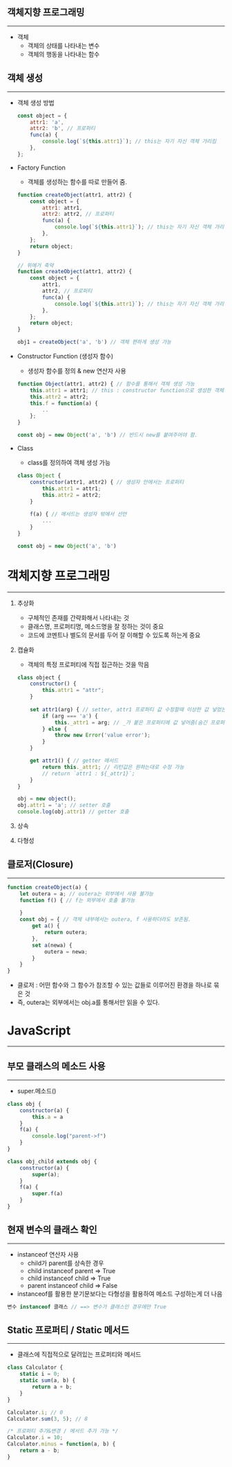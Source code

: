 ## 객체지향 프로그래밍

---

- 객체
    - 객체의 상태를 나타내는 변수
    - 객체의 행동을 나타내는 함수

## 객체 생성

---

- 객체 생성 방법

    ```jsx
    const object = {
    	attr1: 'a',
    	attr2: 'b', // 프로퍼티
    	func(a) {
    		console.log(`${this.attr1}`); // this는 자기 자신 객체 가리킴
    	},
    };
    ```

- Factory Function
    - 객체를 생성하는 함수를 따로 만들어 줌.

    ```jsx
    function createObject(attr1, attr2) {
    	const object = {
    		attr1: attr1,
    		attr2: attr2, // 프로퍼티
    		func(a) {
    			console.log(`${this.attr1}`); // this는 자기 자신 객체 가리킴
    		},
    	};
    	return object;
    }

    // 위에거 축약
    function createObject(attr1, attr2) {
    	const object = {
    		attr1,
    		attr2, // 프로퍼티
    		func(a) {
    			console.log(`${this.attr1}`); // this는 자기 자신 객체 가리킴
    		},
    	};
    	return object;
    }

    obj1 = createObject('a', 'b') // 객체 편하게 생성 가능
    ```

- Constructor Function (생성자 함수)
    - 생성자 함수를 정의 & new 연산자 사용

    ```jsx
    function Object(attr1, attr2) { // 함수를 통해서 객체 생성 가능
    	this.attr1 = attr1; // this : constructor function으로 생성한 객체
    	this.attr2 = attr2;
    	this.f = function(a) {
    		..
    	};
    }

    const obj = new Object('a', 'b') // 반드시 new를 붙여주어야 함.

    ```

- Class
    - class를 정의하여 객체 생성 가능

    ```jsx
    class Object { 
    	constructor(attr1, attr2) { // 생성자 안에서는 프로퍼티
    		this.attr1 = attr1;
    		this.attr2 = attr2;	
    	}
    	
    	f(a) { // 메서드는 생성자 밖에서 선언
    		...
    	}
    }

    const obj = new Object('a', 'b')
    ```

# 객체지향 프로그래밍

---

1. 추상화
    - 구체적인 존재를 간략화해서 나타내는 것
    - 클래스명, 프로퍼티명, 메소드명을 잘 정하는 것이 중요
    - 코드에 코멘트나 별도의 문서를 두어 잘 이해할 수 있도록 하는게 중요
2. 캡슐화
    - 객체의 특정 프로퍼티에 직접 접근하는 것을 막음

    ```jsx
    class object {
    	constructor() {
    		this.attr1 = "attr";
    	}
    	
    	set attr1(arg) { // setter, attr1 프로퍼티 값 수정할때 이상한 값 넣었는지 체크
    		if (arg === 'a') {
    			this._attr1 = arg; // _가 붙은 프로퍼티에 값 넣어줌(숨긴 프로퍼티)
    		} else {
    			throw new Error('value error');
    		}
    	}

    	get attr1() { // getter 메서드
    		return this._attr1; // 리턴값은 원하는대로 수정 가능
    		// return `attr1 : ${_attr1}`;
    	}
    }

    obj = new object();
    obj.attr1 = 'a'; // setter 호출
    console.log(obj.attr1) // getter 호출

    ```

3. 상속
4. 다형성

## 클로저(Closure)

---

```jsx
function createObject(a) {
	let outera = a; // outera는 외부에서 사용 불가능
	function f() { // f는 외부에서 호출 불가능
	
	}
	const obj = { // 객체 내부에서는 outera, f 사용하더라도 보존됨.
		get a() {
			return outera;
		},
		set a(newa) {
			outera = newa;
		}
	}
}

```

- 클로저 : 어떤 함수와 그 함수가 참조할 수 있는 값들로 이루어진 환경을 하나로 묶은 것
- 즉, outera는 외부에서는 obj.a를 통해서만 읽을 수 있다.

# JavaScript

---

## 부모 클래스의 메소드 사용

---

- super.메소드()

```jsx
class obj {
	constructor(a) {
		this.a = a
	}
	f(a) {
		console.log("parent->f")
	}
}

class obj_child extends obj {
	constructor(a) {
		super(a);	
	}
	f(a) {
		super.f(a)
	}
}
```

## 현재 변수의 클래스 확인

---

- instanceof 연산자 사용
    - child가 parent를 상속한 경우
    - child instanceof parent ⇒ True
    - child instanceof child ⇒ True
    - parent instanceof child ⇒ False
- instanceof를 활용한 분기문보다는 다형성을 활용하여 메소드 구성하는게 더 나음

```jsx
변수 instanceof 클래스 // ==> 변수가 클래스인 경우에만 True

```

## Static 프로퍼티 / Static 메서드

---

- 클래스에 직접적으로 달려있는 프로퍼티와 메서드

```jsx
class Calculator {
	static i = 0;
	static sum(a, b) {
		return a + b;
	}
}

Calculator.i; // 0
Calculator.sum(3, 5); // 8

/* 프로퍼티 추가&변경 / 메서드 추가 가능 */
Calculator.i = 10;
Calculator.minus = function(a, b) {
	return a - b;
}

```
